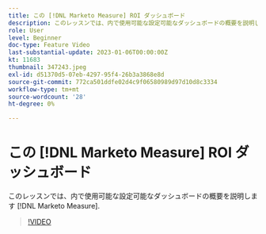 ```yaml
---
title: この [!DNL Marketo Measure] ROI ダッシュボード
description: このレッスンでは、内で使用可能な設定可能なダッシュボードの概要を説明します [!DNL Marketo Measure].
role: User
level: Beginner
doc-type: Feature Video
last-substantial-update: 2023-01-06T00:00:00Z
kt: 11683
thumbnail: 347243.jpeg
exl-id: d51370d5-07eb-4297-95f4-26b3a3868e8d
source-git-commit: 772ca501ddfe02d4c9f06580989d97d10d8c3334
workflow-type: tm+mt
source-wordcount: '28'
ht-degree: 0%

---
```


# この [!DNL Marketo Measure] ROI ダッシュボード

このレッスンでは、内で使用可能な設定可能なダッシュボードの概要を説明します [!DNL Marketo Measure].

>[!VIDEO](https://video.tv.adobe.com/v/347243/?quality=12&learn=on)
